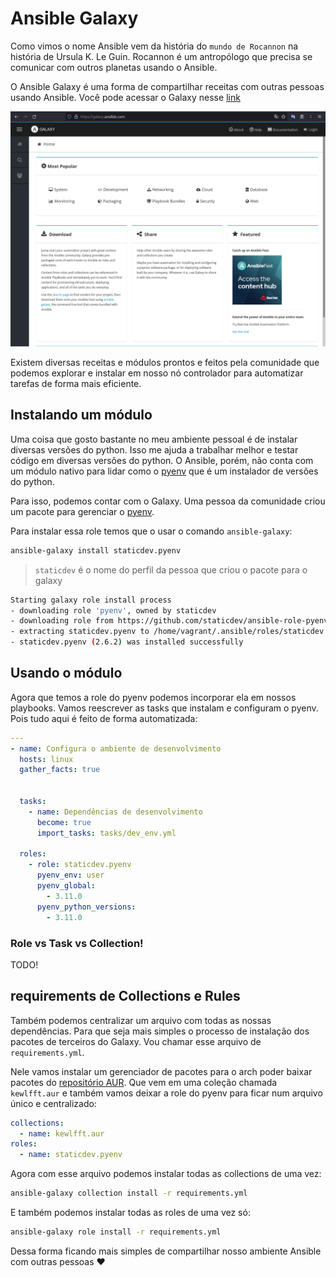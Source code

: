 # Ansible Galaxy

Como vimos o nome Ansible vem da história do `mundo de Rocannon` na história de Ursula K. Le Guin. Rocannon é um antropólogo que precisa se comunicar com outros planetas usando o Ansible.

O Ansible Galaxy é uma forma de compartilhar receitas com outras pessoas usando Ansible. Você pode acessar o Galaxy nesse [link](https://galaxy.ansible.com/)

![](./images/galaxy.png)

Existem diversas receitas e módulos prontos e feitos pela comunidade que podemos explorar e instalar em nosso nó controlador para automatizar tarefas de forma mais eficiente.

## Instalando um módulo

Uma coisa que gosto bastante no meu ambiente pessoal é de instalar diversas versões do python. Isso me ajuda a trabalhar melhor e testar código em diversas versões do python. O Ansible, porém, não conta com um módulo nativo para lidar como o [pyenv](https://github.com/pyenv/pyenv) que é um instalador de versões do python.

Para isso, podemos contar com o Galaxy. Uma pessoa da comunidade criou um pacote para gerenciar o [pyenv](https://galaxy.ansible.com/staticdev/pyenv).

Para instalar essa role temos que o usar o comando `ansible-galaxy`:

```bash title="$ Execução no terminal"
ansible-galaxy install staticdev.pyenv
```

> `staticdev` é o nome do perfil da pessoa que criou o pacote para o galaxy

```bash title="Resposta do terminal"
Starting galaxy role install process
- downloading role 'pyenv', owned by staticdev
- downloading role from https://github.com/staticdev/ansible-role-pyenv/archive/2.6.2.tar.gz
- extracting staticdev.pyenv to /home/vagrant/.ansible/roles/staticdev.pyenv
- staticdev.pyenv (2.6.2) was installed successfully
```


## Usando o módulo

Agora que temos a role do pyenv podemos incorporar ela em nossos playbooks. Vamos reescrever as tasks que instalam e configuram o pyenv. Pois tudo aqui é feito de forma automatizada:

```yaml title="play_tasks.yaml"
---
- name: Configura o ambiente de desenvolvimento
  hosts: linux
  gather_facts: true


  tasks:
    - name: Dependências de desenvolvimento
      become: true
      import_tasks: tasks/dev_env.yml

  roles:
    - role: staticdev.pyenv
      pyenv_env: user
      pyenv_global:
        - 3.11.0
      pyenv_python_versions:
        - 3.11.0
```

### Role vs Task vs Collection!

TODO!

## requirements de Collections e Rules

Também podemos centralizar um arquivo com todas as nossas dependências. Para que seja mais simples o processo de instalação dos pacotes de terceiros do Galaxy. Vou chamar esse arquivo de `requirements.yml`.

Nele vamos instalar um gerenciador de pacotes para o arch poder baixar pacotes do [repositório AUR](https://aur.archlinux.org/). Que vem em uma coleção chamada `kewlfft.aur` e também vamos deixar a role do pyenv para ficar num arquivo único e centralizado:

```yaml title="requirements.yml"
collections:
  - name: kewlfft.aur
roles:
  - name: staticdev.pyenv
```

Agora com esse arquivo podemos instalar todas as collections de uma vez:

```bash tile="$ Execução no terminal"
ansible-galaxy collection install -r requirements.yml
```

E também podemos instalar todas as roles de uma vez só:

```bash tile="$ Execução no terminal"
ansible-galaxy role install -r requirements.yml
```

Dessa forma ficando mais simples de compartilhar nosso ambiente Ansible com outras pessoas :heart:
